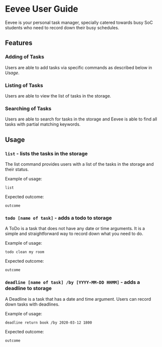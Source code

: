 # Eevee User Guide
Eevee is your personal task manager, specially catered towards busy SoC students who need to record down their busy schedules.

## Features 

### Adding of Tasks 
Users are able to add tasks via specific commands as described below in *Usage*.

### Listing of Tasks
Users are able to view the list of tasks in the storage.

### Searching of Tasks
Users are able to search for tasks in the storage and Eevee is able to find all tasks with partial matching keywords.

## Usage

### `list` - lists the tasks in the storage

The list command provides users with a list of the tasks in the storage and their status.

Example of usage:

`list`

Expected outcome:

`outcome`

### `todo [name of task]` - adds a todo to storage

A ToDo is a task that does not have any date or time arguments. It is a simple and straightforward way to record down what you need to do.

Example of usage: 

`todo clean my room`

Expected outcome:

`outcome`

### `deadline [name of task] /by [YYYY-MM-DD HHMM]` - adds a deadline to storage

A Deadline is a task that has a date and time argument. Users can record down tasks with deadlines.

Example of usage: 

`deadline return book /by 2020-03-12 1800`

Expected outcome:

`outcome`

       
  
